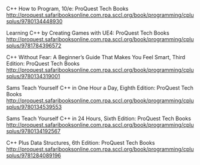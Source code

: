 C++ How to Program, 10/e: ProQuest Tech Books
 http://proquest.safaribooksonline.com.rpa.sccl.org/book/programming/cplusplus/9780134448930

Learning C++ by Creating Games with UE4: ProQuest Tech Books
 http://proquest.safaribooksonline.com.rpa.sccl.org/book/programming/cplusplus/9781784396572

C++ Without Fear: A Beginner’s Guide That Makes You Feel Smart, Third Edition: ProQuest Tech Books
 http://proquest.safaribooksonline.com.rpa.sccl.org/book/programming/cplusplus/9780134319001

Sams Teach Yourself C++ in One Hour a Day, Eighth Edition: ProQuest Tech Books
 http://proquest.safaribooksonline.com.rpa.sccl.org/book/programming/cplusplus/9780134539553

Sams Teach Yourself C++ in 24 Hours, Sixth Edition: ProQuest Tech Books
 http://proquest.safaribooksonline.com.rpa.sccl.org/book/programming/cplusplus/9780134192567

C++ Plus Data Structures, 6th Edition: ProQuest Tech Books
 http://proquest.safaribooksonline.com.rpa.sccl.org/book/programming/cplusplus/9781284089196
